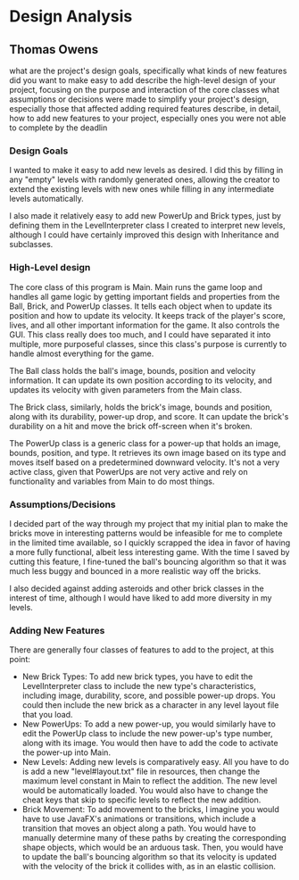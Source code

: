 # Design Analysis
## Thomas Owens


what are the project's design goals, specifically what kinds of new features did you want to make easy to add
describe the high-level design of your project, focusing on the purpose and interaction of the core classes
what assumptions or decisions were made to simplify your project's design, especially those that affected adding required features
describe, in detail, how to add new features to your project, especially ones you were not able to complete by the deadlin

### Design Goals

I wanted to make it easy to add new levels as desired. I did this by filling in any "empty" levels with randomly generated ones, allowing the creator to extend the existing levels with new ones while filling in any intermediate levels automatically.

I also made it relatively easy to add new PowerUp and Brick types, just by defining them in the LevelInterpreter class I created to interpret new levels, although I could have certainly improved this design with Inheritance and subclasses.

### High-Level design

The core class of this program is Main. Main runs the game loop and handles all game logic by getting important fields and properties from the Ball, Brick, and PowerUp classes. It tells each object when to update its position and how to update its velocity. It keeps track of the player's score, lives, and all other important information for the game. It also controls the GUI. This class really does too much, and I could have separated it into multiple, more purposeful classes, since this class's purpose is currently to handle almost everything for the game.

The Ball class holds the ball's image, bounds, position and velocity information. It can update its own position according to its velocity, and updates its velocity with given parameters from the Main class.

The Brick class, similarly, holds the brick's image, bounds and position, along with its durability, power-up drop, and score. It can update the brick's durability on a hit and move the brick off-screen when it's broken.

The PowerUp class is a generic class for a power-up that holds an image, bounds, position, and type. It retrieves its own image based on its type and moves itself based on a predetermined downward velocity. It's not a very active class, given that PowerUps are not very active and rely on functionality and variables from Main to do most things.

### Assumptions/Decisions

I decided part of the way through my project that my initial plan to make the bricks move in interesting patterns would be infeasible for me to complete in the limited time available, so I quickly scrapped the idea in favor of having a more fully functional, albeit less interesting game. With the time I saved by cutting this feature, I fine-tuned the ball's bouncing algorithm so that it was much less buggy and bounced in a more realistic way off the bricks.

I also decided against adding asteroids and other brick classes in the interest of time, although I would have liked to add more diversity in my levels.

### Adding New Features

There are generally four classes of features to add to the project, at this point:

- New Brick Types: To add new brick types, you have to edit the LevelInterpreter class to include the new type's characteristics, including image, durability, score, and possible power-up drops. You could then include the new brick as a character in any level layout file that you load.
- New PowerUps: To add a new power-up, you would similarly have to edit the PowerUp class to include the new power-up's type number, along with its image. You would then have to add the code to activate the power-up into Main.
- New Levels: Adding new levels is comparatively easy. All you have to do is add a new "level#layout.txt" file in resources, then change the maximum level constant in Main to reflect the addition. The new level would be automatically loaded. You would also have to change the cheat keys that skip to specific levels to reflect the new addition.
- Brick Movement: To add movement to the bricks, I imagine you would have to use JavaFX's animations or transitions, which include a transition that moves an object along a path. You would have to manually determine many of these paths by creating the corresponding shape objects, which would be an arduous task. Then, you would have to update the ball's bouncing algorithm so that its velocity is updated with the velocity of the brick it collides with, as in an elastic collision.